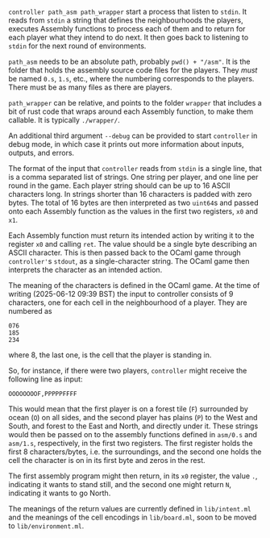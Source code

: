 `controller path_asm path_wrapper` start a process that listen to `stdin`. It reads from `stdin` a string that defines the neighbourhoods the players, executes Assembly functions to process each of them and to return for each player what they intend to do next. It then goes back to listening to `stdin` for the next round of environments.

`path_asm` needs to be an absolute path, probably `pwd() + "/asm"`. It is the folder that holds the assembly source code files for the players. They *must* be named `0.s`, `1.s`, etc., where the numbering corresponds to the players. There must be as many files as there are players.

`path_wrapper` can be relative, and points to the folder `wrapper` that includes a bit of rust code that wraps around each Assembly function, to make them callable. It is typically `./wrapper/`.

An additional third argument `--debug` can be provided to start `controller` in debug mode, in which case it prints out more information about inputs, outputs, and errors.

The format of the input that `controller` reads from `stdin` is a single line, that is a comma separated list of strings. One string per player, and one line per round in the game. Each player string should can be up to 16 ASCII characters long. In strings shorter than 16 characters is padded with zero bytes. The total of 16 bytes are then interpreted as two `uint64`s and passed onto each Assembly function as the values in the first two registers, `x0` and `x1`.

Each Assembly function must return its intended action by writing it to the register `x0` and calling `ret`. The value should be a single byte describing an ASCII character. This is then passed back to the OCaml game through `controller'`s `stdout`, as a single-character string. The OCaml game then interprets the character as an intended action.

The meaning of the characters is defined in the OCaml game. At the time of writing (2025-06-12 09:39 BST) the input to controller consists of 9 characters, one for each cell in the neighbourhood of a player. They are numbered as
```
076
185
234
```
where 8, the last one, is the cell that the player is standing in.

So, for instance, if there were two players, `controller` might receive the following line as input:
```
OOOOOOOOF,PPPPPFFFF
```
This would mean that the first player is on a forest tile (`F`) surrounded by ocean (`O`) on all sides, and the second player has plains (`P`) to the West and South, and forest to the East and North, and directly under it. These strings would then be passed on to the assembly functions defined in `asm/0.s` and `asm/1.s`, respectively, in the first two registers. The first register holds the first 8 characters/bytes, i.e. the surroundings, and the second one holds the cell the character is on in its first byte and zeros in the rest.

The first assembly program might then return, in its `x0` register, the value `.`, indicating it wants to stand still, and the second one might return `N`, indicating it wants to go North.

The meanings of the return values are currently defined in `lib/intent.ml` and the meanings of the cell encodings in `lib/board.ml`, soon to be moved to `lib/environment.ml`.
